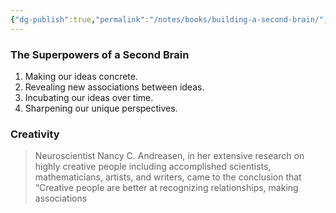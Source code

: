 ```yaml
---
{"dg-publish":true,"permalink":"/notes/books/building-a-second-brain/","dgHomeLink":true,"dgPassFrontmatter":false,"dgShowBacklinks":true,"dgShowLocalGraph":false}
---
```



### The Superpowers of a Second Brain

1. Making our ideas concrete.
2. Revealing new associations between ideas.
3. Incubating our ideas over time.
4. Sharpening our unique perspectives.


### Creativity


> Neuroscientist Nancy C. Andreasen, in her extensive research on highly creative people including accomplished scientists, mathematicians, artists, and writers, came to the conclusion that “Creative people are better at recognizing relationships, making associations